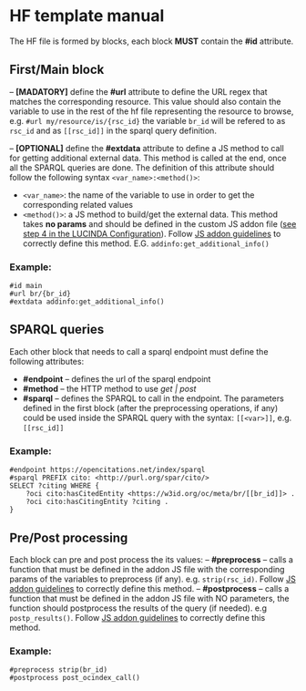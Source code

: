 # HF template manual
The HF file is formed by blocks, each block **MUST** contain the **#id** attribute.

## First/Main block

– **\[MADATORY\]** define the **#url** attribute to define the URL regex that matches the corresponding resource. This value should also contain the variable to use in the rest of the hf file representing the resource to browse, e.g. `#url my/resource/is/{rsc_id}` the variable `br_id` will be refered to as `rsc_id` and as `[[rsc_id]]` in the sparql query definition.

– **\[OPTIONAL]** define the **#extdata** attribute to define a JS method to call for getting additional external data. This method is called at the end, once all the SPARQL queries are done. The definition of this attribute should follow the following syntax `<var_name>:<method()>`:
- `<var_name>`: the name of the variable to use in order to get the corresponding related values
- `<method()>`: a JS method to build/get the external data. This method takes __no params__ and should be defined in the custom JS addon file ([see step 4 in the LUCINDA Configuration](README.md)). Follow [JS addon guidelines](man_jsadddon.md) to correctly define this method.
E.G. `addinfo:get_additional_info()`

### Example:
```
#id main
#url br/{br_id}
#extdata addinfo:get_additional_info()
```

## SPARQL queries
Each other block that needs to call a sparql endpoint must define the following attributes:
- **#endpoint** – defines the url of the sparql endpoint
- **#method** – the HTTP method to use *get | post*
- **#sparql** – defines the SPARQL to call in the endpoint. The parameters defined in the first block (after the preprocessing operations, if any) could be used inside the SPARQL query with the syntax: `[[<var>]]`, e.g. `[[rsc_id]]`

### Example:
```
#endpoint https://opencitations.net/index/sparql
#sparql PREFIX cito: <http://purl.org/spar/cito/>
SELECT ?citing WHERE {
    ?oci cito:hasCitedEntity <https://w3id.org/oc/meta/br/[[br_id]]> .
    ?oci cito:hasCitingEntity ?citing .
}
```

## Pre/Post processing
Each block can pre and post process the its values:
– **#preprocess** – calls a function that must be defined in the addon JS file with the corresponding params of the variables to preprocess (if any). e.g. `strip(rsc_id)`. Follow [JS addon guidelines](man_jsadddon.md) to correctly define this method.
– **#postprocess** – calls a function that must be defined in the addon JS file with NO parameters, the function should postprocess the results of the query (if needed). e.g `postp_results()`. Follow [JS addon guidelines](man_jsadddon.md) to correctly define this method.

### Example:
```
#preprocess strip(br_id)
#postprocess post_ocindex_call()
```
